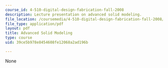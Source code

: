 ```yaml
---
course_id: 4-510-digital-design-fabrication-fall-2008
description: Lecture presentation on advanced solid modeling.
file_location: /coursemedia/4-510-digital-design-fabrication-fall-2008/39ce5b978e8454608fe12068a2ad196b_lec3.pdf
file_type: application/pdf
layout: pdf
title: Advanced Solid Modeling
type: course
uid: 39ce5b978e8454608fe12068a2ad196b

---
```

None